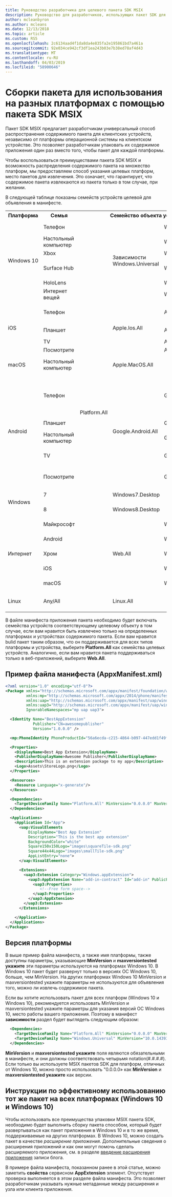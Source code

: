 ```yaml
---
title: Руководство разработчика для целевого пакета SDK MSIX
description: Руководство для разработчиков, использующих пакет SDK для пакетов MSIX пакета для использования на нескольких платформах
author: mcleanbyron
ms.author: mcleans
ms.date: 12/13/2018
ms.topic: article
ms.custom: RS5
ms.openlocfilehash: 2c6134aad4f1da8da4e835fa2e195861bd7a461a
ms.sourcegitcommit: 92e034ce942cf3df1ea243b03e7b38ed78af4d43
ms.translationtype: MT
ms.contentlocale: ru-RU
ms.lasthandoff: 04/03/2019
ms.locfileid: "58900646"
---
```

# <a name="use-the-msix-sdk-to-build-a-package-for-cross-platform-use"></a>Сборки пакета для использования на разных платформах с помощью пакета SDK MSIX

Пакет SDK MSIX предлагает разработчикам универсальный способ распространения содержимого пакета для клиентских устройств, независимо от платформы операционной системы на клиентском устройстве. Это позволяет разработчикам упаковать их содержимое приложения один раз вместо того, чтобы пакет для каждой платформы.

Чтобы воспользоваться преимуществами пакета SDK MSIX и возможность распределения содержимого пакета на множество платформ, мы предоставляем способ указания целевых платформ, место пакетов для извлечения. Это означает, что гарантирует, что содержимое пакета извлекаются из пакета только в том случае, при желании.

В следующей таблице показаны семейств устройств целевой для объявления в манифесте.

<table class="tg">
  <tr>
    <th class="tg-yw4l">Платформа</th>
    <th class="tg-yw4l">Семья</th>
    <th class="tg-yw4l" colspan="3">Семейство объекта устройства</th>
    <th class="tg-yw4l">Примечания</th>
  </tr>
  <tr>
    <td class="tg-yw4l" rowspan="6">Windows 10</td>
    <td class="tg-yw4l">Телефон</td>
    <td class="tg-031e" rowspan="24"><br><br><br><br><br><br><br><br><br><br><br><br><br><br><br><br><br><br><br><br><br><br>Platform.All<br><br><br><br><br><br><br><br><br><br><br><br><br><br><br><br><br><br><br><br><br><br><br><br></td>
    <td class="tg-baqh" rowspan="6">Зависимости Windows.Universal</td>
    <td class="tg-yw4l">Windows.Mobile</td>
    <td class="tg-yw4l">Мобильные устройства</td>
  </tr>
  <tr>
    <td class="tg-yw4l">Настольный компьютер</td>
    <td class="tg-yw4l">Windows.Desktop</td>
    <td class="tg-yw4l">Компьютер</td>
  </tr>
  <tr>
    <td class="tg-yw4l">Xbox</td>
    <td class="tg-yw4l">Windows.Xbox</td>
    <td class="tg-yw4l">Консоль Xbox</td>
  </tr>
  <tr>
    <td class="tg-yw4l">Surface Hub</td>
    <td class="tg-yw4l">Windows.Team</td>
    <td class="tg-yw4l">Устройства на большом экране Windows 10</td>
  </tr>
  <tr>
    <td class="tg-yw4l">HoloLens</td>
    <td class="tg-yw4l">Windows.Holographic</td>
    <td class="tg-yw4l">Гарнитура VR/AR</td>
  </tr>
  <tr>
    <td class="tg-yw4l">Интернет вещей</td>
    <td class="tg-yw4l">Windows.IoT</td>
    <td class="tg-yw4l">Устройства Интернета вещей</td>
  </tr>
  <tr>
    <td class="tg-yw4l" rowspan="4">iOS</td>
    <td class="tg-yw4l">Телефон</td>
    <td class="tg-yw4l" rowspan="4">Apple.Ios.All</td>
    <td class="tg-yw4l">Apple.Ios.Phone</td>
    <td class="tg-yw4l">iPhone, сенсорного ввода</td>
  </tr>
  <tr>
    <td class="tg-yw4l">Планшет</td>
    <td class="tg-yw4l">Apple.Ios.Tablet</td>
    <td class="tg-yw4l">iPad mini, iPad, iPad Pro</td>
  </tr>
  <tr>
    <td class="tg-yw4l">TV</td>
    <td class="tg-yw4l">Apple.Ios.TV</td>
    <td class="tg-yw4l">Apple TV</td>
  </tr>
  <tr>
    <td class="tg-yw4l">Посмотрите</td>
    <td class="tg-yw4l">Apple.Ios.Watch</td>
    <td class="tg-yw4l">iWatch</td>
  </tr>
  <tr>
    <td class="tg-yw4l">macOS</td>
    <td class="tg-yw4l">Настольный компьютер</td>
    <td class="tg-baqh" colspan="2">Apple.MacOS.All</td>
    <td class="tg-yw4l">MacBook Pro, iMac, MacBook Air, Mac Mini</td>
  </tr>
  <tr>
    <td class="tg-yw4l" rowspan="5">Android</td>
    <td class="tg-yw4l">Телефон</td>
    <td class="tg-yw4l" rowspan="5">Google.Android.All</td>
    <td class="tg-yw4l">Google.Android.Phone</td>
    <td class="tg-yw4l">Мобильных устройств, предназначенных для любой разновидности Android</td>
  </tr>
  <tr>
    <td class="tg-yw4l">Планшет</td>
    <td class="tg-yw4l">Google.Android.Tablet</td>
    <td class="tg-yw4l">Планшетов с Android</td>
  </tr>
  <tr>
    <td class="tg-yw4l">Настольный компьютер</td>
    <td class="tg-yw4l">Google.Android.Desktop</td>
    <td class="tg-yw4l">Ли Chromebooks</td>
  </tr>
  <tr>
    <td class="tg-yw4l">TV</td>
    <td class="tg-yw4l">Google.Android.TV</td>
    <td class="tg-yw4l">Устройства Android большом экране</td>
  </tr>
  <tr>
    <td class="tg-yw4l">Посмотрите</td>
    <td class="tg-yw4l">Google.Android.Watch</td>
    <td class="tg-yw4l">Устройства Google шестеренки</td>
  </tr>
  <tr>
    <td class="tg-yw4l" rowspan="2">Windows</td>
    <td class="tg-yw4l">7</td>
    <td class="tg-baqh" colspan="2">Windows7.Desktop</td>
    <td class="tg-yw4l">Устройства Windows 7</td>
  </tr>
  <tr>
    <td class="tg-yw4l">8</td>
    <td class="tg-baqh" colspan="2">Windows8.Desktop</td>
    <td class="tg-yw4l">Устройства Windows 8 и 8.1</td>
  </tr>
  <tr>
    <td class="tg-yw4l" rowspan="5">Интернет</td>
    <td class="tg-yw4l">Майкрософт</td>
    <td class="tg-yw4l" rowspan="5">Web.All</td>
    <td class="tg-yw4l">Web.Edge.All</td>
    <td class="tg-yw4l">Edge веб-ядра приложения</td>
  </tr>
  <tr>
    <td class="tg-yw4l">Android</td>
    <td class="tg-yw4l">Web.Blink.All</td>
    <td class="tg-yw4l">BLINK ядра веб-приложений</td>
  </tr>
    <tr>
    <td class="tg-yw4l">Хром</td>
    <td class="tg-yw4l">Web.Chromium.All</td>
    <td class="tg-yw4l">Chrome веб-ядра приложения</td>
  </tr>
  <tr>
    <td class="tg-yw4l">iOS</td>
    <td class="tg-yw4l">Web.Webkit.All</td>
    <td class="tg-yw4l">Webkit веб-ядра приложения</td>
  </tr>
  <tr>
    <td class="tg-yw4l">macOS</td>
    <td class="tg-yw4l">Web.Safari.All</td>
    <td class="tg-yw4l">Safari веб-ядра приложения</td>
  </tr>
  <tr>
    <td class="tg-yw4l">Linux</td>
    <td class="tg-yw4l">Any/All</td>
    <td class="tg-baqh" colspan="2">Linux.All</td>
    <td class="tg-yw4l">Все дистрибутивы Linux</td>
  </tr>
</table>

В файле манифеста приложения пакета необходимо будет включать семейства устройств соответствующему целевому объекту в том случае, если вам нравится быть извлечено только на определенных платформах и устройствах содержимого пакета. Если вам нравится bulid пакет таким образом, что он поддерживается для всех типов платформы и устройства, выберите **Platform.All** как семейства целевых устройств. Аналогично, если вам нравится пакета поддерживаться только в веб-приложений, выберите **Web.All**.

## <a name="sample-manifest-file-appxmanifestxml"></a>Пример файла манифеста (AppxManifest.xml)

```xml
<?xml version="1.0" encoding="utf-8"?>
<Package xmlns="http://schemas.microsoft.com/appx/manifest/foundation/windows10"
         xmlns:mp="http://schemas.microsoft.com/appx/2014/phone/manifest"
         xmlns:uap="http://schemas.microsoft.com/appx/manifest/uap/windows10"
         xmlns:uap3="http://schemas.microsoft.com/appx/manifest/uap/windows10/3"
         IgnorableNamespaces="mp uap uap3">

  <Identity Name="BestAppExtension"
            Publisher="CN=awesomepublisher"
            Version="1.0.0.0" />

  <mp:PhoneIdentity PhoneProductId="56a6ecda-c215-4864-b097-447edd1f49fe" PhonePublisherId="00000000-0000-0000-0000-000000000000"/>

  <Properties>
    <DisplayName>Best App Extension</DisplayName>
    <PublisherDisplayName>Awesome Publisher</PublisherDisplayName>
    <Description>This is an extension package to my app</Description>
    <Logo>Assets\StoreLogo.png</Logo>
  </Properties>

  <Resources>
    <Resource Language="x-generate"/>
  </Resources>

  <Dependencies>
    <TargetDeviceFamily Name="Platform.All" MinVersion="0.0.0.0" MaxVersionTested="0.0.0.0"/>
  </Dependencies>

  <Applications>
    <Application Id="App">
      <uap:VisualElements
          DisplayName="Best App Extension"
          Description="This is the best app extension"
          BackgroundColor="white"
          Square150x150Logo="images\squareTile-sdk.png"
          Square44x44Logo="images\smallTile-sdk.png"
          AppListEntry="none">
      </uap:VisualElements>

      <Extensions>
        <uap3:Extension Category="Windows.appExtension">
          <uap3:AppExtension Name="add-in-contract" Id="add-in" PublicFolder="Public" DisplayName="Sample Add-in" Description="This is a sample add-in">
            <uap3:Properties>
               <!--Free form space-->
            </uap3:Properties>
          </uap3:AppExtension>
        </uap3:Extension>
      </Extensions>

    </Application>
  </Applications>
</Package>
```

## <a name="platform-version"></a>Версия платформы
В выше пример файла манифеста, а также имя платформы, также доступны параметры, указывающие **MinVersion** и **maxversiontested укажите** эти параметры используются на платформах Windows 10. В Windows 10 пакет будет развернут только в версиях ОС Windows 10, больше, чем MinVersion. На других платформах Windows 10 MinVersion и maxversiontested укажите параметры не используются для объявления того, можно ли извлечь содержимое пакета.

Если вы хотите использовать пакет для всех платформ (Windows 10 и Windows 10), рекомендуется использовать MinVersion и maxversiontested укажите параметры для указания версий ОС Windows 10, место работы вашего приложения. Поэтому в манифест **зависимости** раздел будет выглядеть следующим образом:
```xml
  <Dependencies>
    <TargetDeviceFamily Name="Platform.All" MinVersion="0.0.0.0" MaxVersionTested="0.0.0.0"/>
    <TargetDeviceFamily Name="Windows.Universal" MinVersion="10.0.14393.0" MaxVersionTested="10.0.16294.0"/>
  </Dependencies>
```

**MinVersion** и **maxversiontested укажите** поля являются обязательными в манифесте, и они должны соответствовать четырьмя notation(#.#.#.#). Если только вы используете MSIX пакетов SDK для платформ, отличных от Windows 10, можно просто использовать "0.0.0.0» как **MinVersion** и **maxversiontested укажите** как версии.

## <a name="how-to-effectively-use-the-same-package-on-all-platforms-windows-10-and-non-windows-10"></a>Инструкции по эффективному использованию тот же пакет на всех платформах (Windows 10 и Windows 10)

Чтобы использовать все преимущества упаковки MSIX пакета SDK, необходимо будет выполнить сборку пакета способом, который будет развертываться как пакет приложения в Windows 10 и в то же время, поддерживаемые на других платформах. В Windows 10, можно создать пакет в качестве *расширение приложения*. Дополнительные сведения о расширения приложений и как они могут помочь сделать расширяемого приложения, см. в разделе [введение расширения приложения](https://blogs.msdn.microsoft.com/appinstaller/2017/05/01/introduction-to-app-extensions/) записи блога.

В примере файла манифеста, показанном ранее в этой статье, можно заметить **свойства** сервисном **AppExtension** элемент. Отсутствует проверка выполняется в этом разделе файла манифеста. Это позволяет разработчикам указывать нужные метаданные между расширения и узла или клиента приложения.
